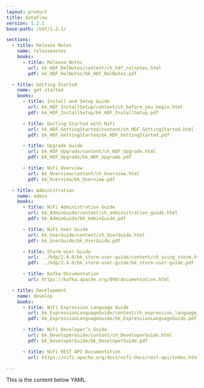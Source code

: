 ```yaml
---
layout: product
title: DataFlow
version: 1.2.1
base-path: /hdf/1.2.1/

sections:
  - title: Release Notes
    name: releasenotes
    books:
      - title: Release Notes
        url: bk_HDF_RelNotes/content/ch_hdf_relnotes.html
        pdf: bk_HDF_RelNotes/bk_HDF_RelNotes.pdf

  - title: Getting Started
    name: get-started
    books:
      - title: Install and Setup Guide
        url: bk_HDF_InstallSetup/content/ch_before_you_begin.html
        pdf: bk_HDF_InstallSetup/bk_HDF_InstallSetup.pdf

      - title: Getting Started with NiFi
        url: bk_HDF_GettingStarted/content/ch_HDF_GettingStarted.html
        pdf: bk_HDF_GettingStarted/bk_HDF_GettingStarted.pdf

      - title: Upgrade Guide
        url: bk_HDF_Upgrade/content/ch_HDF_Upgrade.html
        pdf: bk_HDF_Upgrade/bk_HDF_Upgrade.pdf

      - title: NiFi Overview
        url: bk_Overview/content/ch_Overview.html
        pdf: bk_Overview/bk_Overview.pdf

  - title: Administration
    name: admin
    books:
      - title: NiFi Administration Guide
        url: bk_AdminGuide/content/ch_administration_guide.html
        pdf: bk_AdminGuide/bk_AdminGuide.pdf

      - title: NiFi User Guide
        url: bk_UserGuide/content/ch_UserGuide.html
        pdf: bk_UserGuide/bk_UserGuide.pdf

      - title: Storm User Guide
        url: ../hdp/2.4.0/bk_storm-user-guide/content/ch_using_storm.html
        pdf: ../hdp/2.4.0/bk_storm-user-guide/bk_storm-user-guide.pdf

      - title: Kafka Documentation
        url: https://kafka.apache.org/090/documentation.html

  - title: Development
    name: develop
    books:
      - title: NiFi Expression Language Guide
        url: bk_ExpressionLanguageGuide/content/ch_expression_language_guide.html
        pdf: bk_ExpressionLanguageGuide/bk_ExpressionLanguageGuide.pdf

      - title: NiFi Developer’s Guide
        url: bk_DeveloperGuide/content/ch_DeveloperGuide.html
        pdf: bk_DeveloperGuide/bk_DeveloperGuide.pdf

      - title: NiFi REST API Documentation
        url: https://nifi.apache.org/docs/nifi-docs/rest-api/index.html

---
```


This is the content below YAML.

